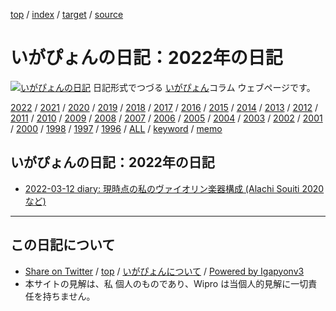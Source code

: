 [top](../index.html) / [index](index.html) / [target](http://www.igapyon.jp/igapyon/diary/2022/index.html) / [source](https://github.com/igapyon/diary/blob/master/2022/index.src.md) 

いがぴょんの日記：2022年の日記
=====================================================================================================
[![いがぴょんの日記](http://www.igapyon.jp/igapyon/diary/images/iga200306s.jpg "いがぴょん")](http://www.igapyon.jp/igapyon/diary/memo/memoigapyon.html) 日記形式でつづる [いがぴょん](http://www.igapyon.jp/igapyon/diary/memo/memoigapyon.html)コラム ウェブページです。


[2022](index.html)
/ [2021](../2021/index.html)
/ [2020](../2020/index.html)
/ [2019](../2019/index.html)
/ [2018](../2018/index.html)
/ [2017](../2017/index.html)
/ [2016](../2016/index.html)
/ [2015](../2015/index.html)
/ [2014](../2014/index.html)
/ [2013](../2013/index.html)
/ [2012](../2012/index.html)
/ [2011](../2011/index.html)
/ [2010](../2010/index.html)
/ [2009](../2009/index.html)
/ [2008](../2008/index.html)
/ [2007](../2007/index.html)
/ [2006](../2006/index.html)
/ [2005](../2005/index.html)
/ [2004](../2004/index.html)
/ [2003](../2003/index.html)
/ [2002](../2002/index.html)
/ [2001](../2001/index.html)
/ [2000](../2000/index.html)
/ [1998](../1998/index.html)
/ [1997](../1997/index.html)
/ [1996](../1996/index.html)
/ [ALL](../idxall.html)
 / [keyword](../keyword/index.html) / [memo](../memo/index.html)

## いがぴょんの日記：2022年の日記

* [2022-03-12 diary: 現時点の私のヴァイオリン楽器構成 (Alachi Souiti 2020 など)](ig220312.html)


----------------------------------------------------------------------------------------------------

## この日記について

* [Share on Twitter](https://twitter.com/intent/tweet?hashtags=igapyon%2Cdiary%2C%E3%81%84%E3%81%8C%E3%81%B4%E3%82%87%E3%82%93&text=%E3%81%84%E3%81%8C%E3%81%B4%E3%82%87%E3%82%93%E3%81%AE%E6%97%A5%E8%A8%98%EF%BC%9A2022%E5%B9%B4%E3%81%AE%E6%97%A5%E8%A8%98&url=http%3A%2F%2Fwww.igapyon.jp%2Figapyon%2Fdiary%2F2022%2Findex.html) / [top](../index.html) / [いがぴょんについて](http://www.igapyon.jp/igapyon/diary/memo/memoigapyon.html) / [Powered by Igapyonv3](https://github.com/igapyon/igapyonv3)
* 本サイトの見解は、私 個人のものであり、Wipro は当個人的見解に一切責任を持ちません。 
